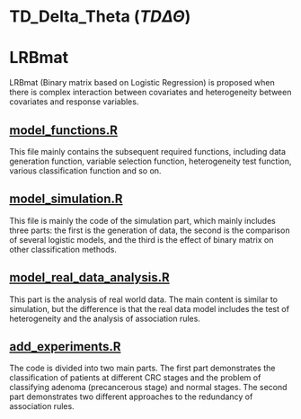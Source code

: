 # TD_Delta_Theta (*TD$\Delta \Theta$*)

# LRBmat

LRBmat (Binary matrix based on Logistic Regression) is proposed when there is complex interaction between covariates and heterogeneity between covariates and response variables. 

## [model_functions.R](https://github.com/tsnm1/LRBmat/blob/main/model_functions.R "model_functions.R")

This file mainly contains the subsequent required functions, including data generation function, variable selection function, heterogeneity test function, various classification function and so on.

## [model_simulation.R](https://github.com/tsnm1/LRBmat/blob/main/model_simulation.R "model_simulation.R")

This file is mainly the code of the simulation part, which mainly includes three parts: the first is the generation of data, the second is the comparison of several logistic models, and the third is the effect of binary matrix on other classification methods.

## [model_real_data_analysis.R](https://github.com/tsnm1/LRBmat/blob/main/model_real_data_analysis.R "model_real_data_analysis.R")

This part is the analysis of real world data. The main content is similar to simulation, but the difference is that the real data model includes the test of heterogeneity and the analysis of association rules.

## [add_experiments.R](https://github.com/tsnm1/LRBmat/blob/main/add_experiments.R)

The code is divided into two main parts. The first part demonstrates the classification of patients at different CRC stages and the problem of classifying adenoma (precancerous stage) and normal stages. The second part demonstrates two different approaches to the redundancy of association rules.
